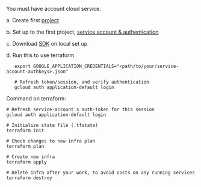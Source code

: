 You must have account cloud service. 

a. Create first [project](https://console.cloud.google.com/) 

b. Set up to the first ptoject, [service account & authentication](https://cloud.google.com/docs/authentication/getting-started)

c. Download [SDK](https://cloud.google.com/sdk/docs/quickstart) on local set up

d. Run this to use terraform 
```shell
   export GOOGLE_APPLICATION_CREDENTIALS="<path/to/your/service-account-authkeys>.json"
   
   # Refresh token/session, and verify authentication
   gcloud auth application-default login
```

Command on terraform:
```shell
# Refresh service-account's auth-token for this session
gcloud auth application-default login

# Initialize state file (.tfstate)
terraform init

# Check changes to new infra plan
terraform plan 
```

```shell
# Create new infra
terraform apply 
```

```shell
# Delete infra after your work, to avoid costs on any running services
terraform destroy
```
